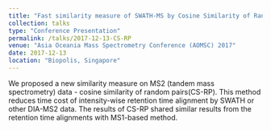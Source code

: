 ```yaml
---
title: "Fast similarity measure of SWATH-MS by Cosine Similarity of Random Pairs(CS-RP)"
collection: talks
type: "Conference Presentation"
permalink: /talks/2017-12-13-CS-RP
venue: "Asia Oceania Mass Spectrometry Conference (AOMSC) 2017"
date: 2017-12-13
location: "Biopolis, Singapore"
---
```


We proposed a new similarity measure on MS2 (tandem mass spectrometry) data - cosine similarity of random pairs(CS-RP). This method reduces time cost of intensity-wise retention time alignment by SWATH or other DIA-MS2 data. The results of CS-RP shared similar results from the retention time alignments with MS1-based method.
